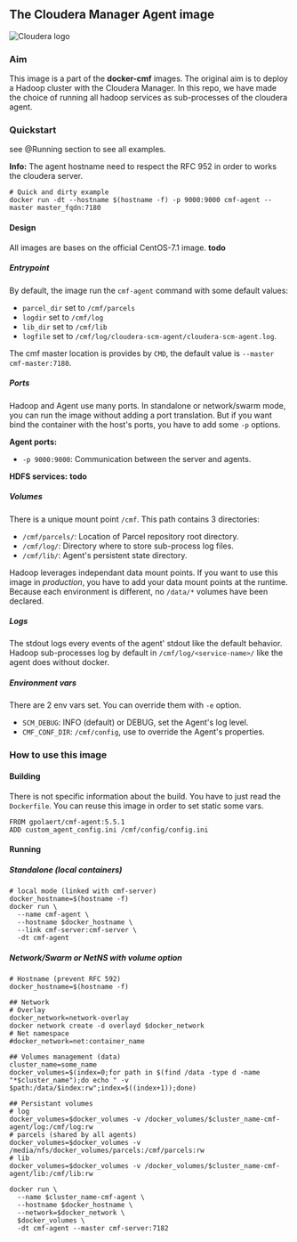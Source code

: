 ## The Cloudera Manager Agent image
![Cloudera logo](http://www.cloudera.com/content/dam/www/static/images/logos/cloudera-logo.png)
### Aim
This image is a part of the **docker-cmf** images. The original aim is to deploy a Hadoop cluster with the Cloudera Manager.
In this repo, we have made the choice of running all hadoop services as sub-processes of the cloudera agent.

### Quickstart
see @Running section to see all examples.

**Info:** The agent hostname need to respect the RFC 952 in order to works the cloudera server.

```
# Quick and dirty example
docker run -dt --hostname $(hostname -f) -p 9000:9000 cmf-agent --master master_fqdn:7180
```

#### Design
All images are bases on the official CentOS-7.1 image.
**todo**

##### Entrypoint
By default, the image run the `cmf-agent` command with some default values:
- `parcel_dir` set to `/cmf/parcels`
- `logdir` set to `/cmf/log`
- `lib_dir` set to `/cmf/lib`
- `logfile` set to `/cmf/log/cloudera-scm-agent/cloudera-scm-agent.log`.

The cmf master location is provides by `CMD`, the default value is `--master cmf-master:7180`.

##### Ports

Hadoop and Agent use many ports. In standalone or network/swarm mode, you can run the image without adding a port translation.
But if you want bind the container with the host's ports, you have to add some `-p` options.

**Agent ports:**
- `-p 9000:9000`: Communication between the server and agents.

**HDFS services:**
**todo**

##### Volumes
There is a unique mount point `/cmf`. This path contains 3 directories:
- `/cmf/parcels/`: Location of Parcel repository root directory.
- `/cmf/log/`: Directory where to store sub-process log files. 
- `/cmf/lib/`: Agent's persistent state directory.

Hadoop leverages independant data mount points. If you want to use this image in *production*, you have to add your data mount points at the runtime.
Because each environment is different, no `/data/*` volumes have been declared. 

 
##### Logs
The stdout logs every events of the agent' stdout like the default behavior.
Hadoop sub-processes log by default in `/cmf/log/<service-name>/` like the agent does without docker.


##### Environment vars
There are 2 env vars set. You can override them with `-e` option.
- `SCM_DEBUG`: INFO (default) or DEBUG, set the Agent's log level.
- `CMF_CONF_DIR`: `/cmf/config`, use to override the Agent's properties.

### How to use this image
#### Building
There is not specific information about the build. You have to just read the `Dockerfile`. 
You can reuse this image in order to set static some vars.
```
FROM gpolaert/cmf-agent:5.5.1
ADD custom_agent_config.ini /cmf/config/config.ini
```

#### Running
##### Standalone (local containers)
```
# local mode (linked with cmf-server)
docker_hostname=$(hostname -f)
docker run \
  --name cmf-agent \ 
  --hostname $docker_hostname \
  --link cmf-server:cmf-server \
  -dt cmf-agent 
```

##### Network/Swarm or NetNS with volume option
```
# Hostname (prevent RFC 592)
docker_hostname=$(hostname -f)

## Network
# Overlay
docker_network=network-overlay
docker network create -d overlayd $docker_network
# Net namespace
#docker_network=net:container_name

## Volumes management (data)
cluster_name=some_name
docker_volumes=$(index=0;for path in $(find /data -type d -name "*$cluster_name");do echo " -v $path:/data/$index:rw";index=$((index+1));done)

## Persistant volumes
# log
docker_volumes=$docker_volumes -v /docker_volumes/$cluster_name-cmf-agent/log:/cmf/log:rw
# parcels (shared by all agents)
docker_volumes=$docker_volumes -v /media/nfs/docker_volumes/parcels:/cmf/parcels:rw
# lib 
docker_volumes=$docker_volumes -v /docker_volumes/$cluster_name-cmf-agent/lib:/cmf/lib:rw

docker run \
  --name $cluster_name-cmf-agent \
  --hostname $docker_hostname \
  --network=$docker_network \
  $docker_volumes \
  -dt cmf-agent --master cmf-server:7182
```



